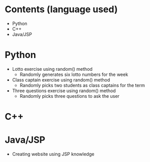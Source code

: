 # Contents (language used)
  - Python
  - C++
  - Java/JSP

# Python
  - Lotto exercise using random() method
    - Randomly generates six lotto numbers for the week
  - Class captain exercise using random() method
    - Randomly picks two students as class captains for the term
  - Three questions exercise using random() method
    - Randomly picks three questions to ask the user

# C++

# Java/JSP
  - Creating website using JSP knowledge
